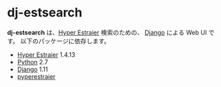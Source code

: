 # dj-estsearch

**dj-estsearch** は、[Hyper Estraier](http://fallabs.com/hyperestraier/) 検索のための、
[Django](http://djangoproject.jp/) による Web UI です。
以下のパッケージに依存します。
* [Hyper Estraier](http://fallabs.com/hyperestraier/) 1.4.13
* [Python](http://www.python.jp/) 2.7
* [Django](http://djangoproject.jp/) 1.11
* [pyperestraier](https://github.com/ikbhotels/pyperestraier/)
